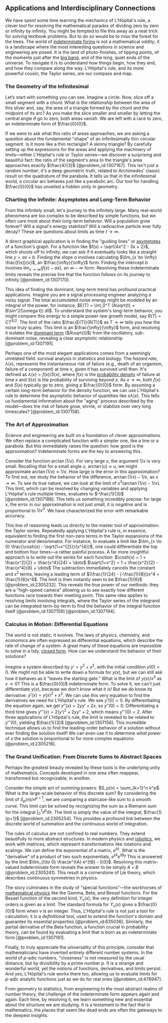 ## Applications and Interdisciplinary Connections

We have spent some time learning the mechanics of L'Hôpital's rule, a clever tool for resolving the mathematical paradox of dividing zero by zero or infinity by infinity. You might be tempted to file this away as a neat trick for solving textbook problems. But to do so would be to miss the forest for the trees. The world of [indeterminate forms](@article_id:143807) is not a mathematical oddity; it is a landscape where the most interesting questions in science and engineering are posed. It is the land of photo-finishes, of tipping points, of the moments just after the [big bang](@article_id:159325), and of the long, quiet ends of the universe. To navigate it is to understand how things begin, how they end, and how they compare along the way. L'Hôpital's rule, and its more powerful cousin, the Taylor series, are our compass and map.

### The Geometry of the Infinitesimal

Let’s start with something you can see. Imagine a circle. Now, slice off a small segment with a chord. What is the relationship between the area of this sliver and, say, the area of a triangle formed by the chord and the midpoint of its arc? As you make the slice smaller and smaller by letting the central angle $\theta$ go to zero, both areas vanish. We are left with a race to zero, an indeterminate form of $\frac{0}{0}$.

If we were to ask what this ratio of areas approaches, we are asking a question about the fundamental "shape" of an infinitesimally thin circular segment. Is it more like a thin rectangle? A skinny triangle? By carefully setting up the expressions for the areas and applying the machinery of limits—either L'Hôpital's rule or Taylor series—we discover a surprising and beautiful fact: the ratio of the segment's area to the triangle's area approaches exactly $\frac{4}{3}$ [@problem_id:1307167]. This isn't just a random number; it's a deep geometric truth, related to Archimedes' classic result on the quadrature of the parabola. It tells us that in the infinitesimal world, a circular arc behaves just like a parabolic arc. Our tool for handling $\frac{0}{0}$ has unveiled a hidden unity in geometry.

### Charting the Infinite: Asymptotes and Long-Term Behavior

From the infinitely small, let's journey to the infinitely large. Many real-world phenomena are too complex to be described by simple functions, but we often care most about their long-term behavior. Will a population grow forever? Will a signal's energy stabilize? Will a radioactive particle ever fully decay? These are questions about limits as time $t \to \infty$.

A direct graphical application is in finding the "guiding lines" or [asymptotes](@article_id:141326) of a function's graph. For a function like $f(x) = \sqrt{4x^2 - 3x + 2}$, which shoots off to infinity, we can ask if it eventually looks like a straight line $y = ax+b$. Finding the slope $a$ involves calculating $\lim_{x \to \infty} \frac{f(x)}{x}$, an $\frac{\infty}{\infty}$ form. Finding the intercept $b$ involves $\lim_{x \to \infty} (f(x) - ax)$, an $\infty - \infty$ form. Resolving these indeterminate limits reveals the precise line that the function follows on its journey to infinity [@problem_id:1307170].

This idea of finding the dominant, long-term trend has profound practical applications. Imagine you are a signal processing engineer analyzing a noisy signal. The total accumulated noise energy might be modeled by an integral of the power, for instance, $E(T) = \int_0^T (A\sqrt{t} + B\sin^2(\omega t)) dt$. To understand the system's long-term behavior, you might compare this energy to a simple power-law growth model, say $R(T) = C T^{3/2}$. The limit of the ratio $\frac{E(T)}{R(T)}$ as $T \to \infty$ tells you how the noise truly scales. This limit is an $\frac{\infty}{\infty}$ form, and resolving it isolates the [dominant term](@article_id:166924) ($A\sqrt{t}$) from the oscillatory, sub-dominant noise, revealing a clear asymptotic relationship [@problem_id:1307191].

Perhaps one of the most elegant applications comes from a seemingly unrelated field: survival analysis in statistics and biology. The *hazard rate*, $\lambda(x)$, represents the instantaneous risk of failure (e.g., death of an organism, failure of a component) at time $x$, given it has survived until then. It's defined as $\lambda(x) = f(x)/S(x)$, where $f(x)$ is the [probability density](@article_id:143372) of failure at time $x$ and $S(x)$ is the probability of surviving beyond $x$. As $x \to \infty$, both $f(x)$ and $S(x)$ typically go to zero, giving a $\frac{0}{0}$ form. By assuming a certain long-term behavior for the density function, we can use L'Hôpital's rule to determine the asymptotic behavior of quantities like $x \lambda(x)$. This tells us fundamental information about the "aging" process described by the model—does the risk of failure grow, shrink, or stabilize over very long timescales? [@problem_id:1307158].

### The Art of Approximation

Science and engineering are built on a foundation of clever approximations. We often replace a complicated function with a simpler one, like a line or a parabola. But this immediately raises the question: how good is the approximation? Indeterminate forms are the key to answering this.

Consider the function $\arctan(1/x)$. For very large $x$, the argument $1/x$ is very small. Recalling that for a small angle $u$, $\arctan(u) \approx u$, we might approximate $\arctan(1/x) \approx 1/x$. How large is the error in this approximation? To find out, we study the behavior of the difference, $\arctan(1/x) - 1/x$, as $x \to \infty$. To see its true nature, we can look at the limit of $x^3(\arctan(1/x) - 1/x)$. This limit, which can be resolved by changing variables and applying L'Hôpital's rule multiple times, evaluates to $-\frac{1}{3}$ [@problem_id:1307188]. This tells us something incredibly precise: for large $x$, the error in our approximation is not just small, it is *negative* and is proportional to $1/x^3$. We have characterized the error with remarkable accuracy.

This line of reasoning leads us directly to the master tool of approximation: the Taylor series. Repeatedly applying L'Hôpital's rule is, in essence, equivalent to finding the first non-zero terms in the Taylor expansions of the numerator and denominator. For instance, to evaluate a limit like $\lim_{x \to 0} \frac{\cosh(x) - \sqrt{1+x^{2}}}{x^{4}}$, one could differentiate the top and bottom four times—a rather painful process. A far more insightful approach is to write out the series for each function:
$\cosh(x) = 1 + \frac{x^2}{2} + \frac{x^4}{24} + \dots$
$\sqrt{1+x^2} = 1 + \frac{x^2}{2} - \frac{x^4}{8} + \dots$
The subtraction immediately cancels the constant and $x^2$ terms, leaving a leading term of $(\frac{1}{24} - (-\frac{1}{8}))x^4 = \frac{1}{6}x^4$. The limit is then instantly seen to be $\frac{1}{6}$ [@problem_id:2305232]. This reveals the true power of our methods: they are a "high-speed camera" allowing us to see exactly how different functions race towards their meeting point. This same idea applies to resolving limits involving integrals, where the Taylor series of the integrand can be integrated term-by-term to find the behavior of the integral function itself [@problem_id:1307159] [@problem_id:1307194].

### Calculus in Motion: Differential Equations

The world is not static; it evolves. The laws of physics, chemistry, and economics are often expressed as differential equations, which describe the rate of change of a system. A great many of these equations are impossible to solve in a tidy, [closed form](@article_id:270849). How can we understand the behavior of their solutions?

Imagine a system described by $y' = y^2 + x^2$, with the initial condition $y(0) = 0$. We might not be able to write down a formula for $y(x)$, but we can still ask how it behaves as it "leaves the starting gate." What is the limit of $y(x)/x^3$ as $x \to 0$? This is a $\frac{0}{0}$ indeterminate form. To solve it, we can't just differentiate $y(x)$, because we don't know what it is! But we *do* know its derivative: $y'(x) = y(x)^2 + x^2$. We can use this very equation to find the derivatives we need for L'Hôpital's rule. We see $y'(0)=0$. By differentiating the equation again, we get $y''(x) = 2yy' + 2x$, so $y''(0)=0$. Differentiating a third time gives $y'''(x) = 2(y')^2 + 2yy'' + 2$, which means $y'''(0)=2$. After three applications of L'Hôpital's rule, the limit is revealed to be related to $y'''(0)$, yielding $\frac{1}{3}$ [@problem_id:1307156]. This incredible technique allows us to find the leading-order behavior of a solution without ever finding the solution itself! We can even use it to determine *what power* of $x$ the solution is proportional to for more complex equations [@problem_id:2305216].

### The Grand Unification: From Discrete Sums to Abstract Spaces

Perhaps the greatest beauty revealed by these tools is the underlying unity of mathematics. Concepts developed in one area often reappear, transformed but recognizable, in another.

Consider the simple act of summing powers: $S_p(n) = \sum_{k=1}^n k^p$. What is the large-scale behavior of this discrete sum? By considering the limit of $S_p(n)/n^{p+1}$, we are comparing a staircase-like sum to a smooth curve. This limit can be solved by recognizing the sum as a Riemann sum for the integral $\int_0^1 x^p dx$. The limit is simply the value of the integral, $\frac{1}{p+1}$ [@problem_id:2305254]. This provides a profound link between the discrete world of summation and the continuous world of integration.

The rules of calculus are not confined to real numbers. They extend beautifully to more abstract structures. In modern physics and [robotics](@article_id:150129), we work with matrices, which represent transformations like rotations and scalings. We can define the exponential of a matrix, $e^{tA}$. What is the "derivative" of a product of two such exponentials, $e^{tA}e^{tB}$? This is answered by the limit $\lim_{t\to 0} \frac{e^{tA} e^{tB} - I}{t}$. Resolving this matrix-valued indeterminate form reveals the answer to be simply $A+B$ [@problem_id:2305241]. This result is a cornerstone of Lie theory, which describes continuous symmetries in physics.

The story culminates in the study of "special functions"—the workhorses of [mathematical physics](@article_id:264909) like the Gamma, Beta, and Bessel functions. For the Bessel function of the second kind, $Y_\nu(x)$, the very definition for integer orders is given as a limit. The standard formula for $Y_\nu(x)$ gives a $\frac{0}{0}$ form when $\nu$ is an integer. Thus, L'Hôpital's rule is not just a tool for calculation; it is a *definitional* tool, used to extend the function's domain and guarantee its essential properties [@problem_id:635036]. Similarly, the partial derivative of the Beta function, a function crucial in probability theory, can be found by evaluating a limit that is born as an indeterminate form [@problem_id:1307161].

Finally, to truly appreciate the universality of this principle, consider that mathematicians have invented entirely different number systems. In the world of $p$-adic numbers, "closeness" is not measured by the usual distance, but by divisibility by a prime number $p$. It is a strange and wonderful world, yet the notions of functions, derivatives, and limits persist. And yes, L'Hôpital's rule works there too, allowing us to evaluate limits for $p$-adic analytic functions just as we do for real ones [@problem_id:478947].

From geometry to statistics, from engineering to the most abstract realms of number theory, the challenge of the indeterminate form appears again and again. Each time, by resolving it, we learn something new and essential about the structure we are studying. It is a testament to the fact that in mathematics, the places that seem like dead ends are often the gateways to the deepest insights.